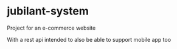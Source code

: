 # jubilant-system
Project for an e-commerce website 

With a rest api intended to also be able to support mobile app too


